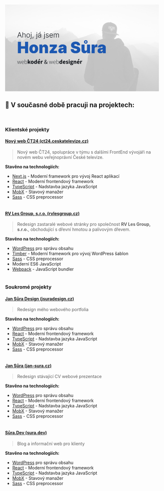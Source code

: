 <picture>
  <source media="(prefers-color-scheme: dark)" srcset="https://github.com/jsuradesign/jsuradesign/blob/master/assets/hero-bg-dark.png?raw=true">
  <img src="https://github.com/jsuradesign/jsuradesign/blob/master/assets/hero-bg-light.png?raw=true">
</picture>

<br />

## 🔭 V současné době pracuji na projektech:

<br />

### **Klientské projekty**

#### [Nový web ČT24 (ct24.ceskatelevize.cz)](https://ct24.ceskatelevize.cz/)

> Nový web ČT24, spolupráce v týmu s dalšími FrontEnd vývojáři na novém webu veřejnoprávní České televize.

**Stavěno na technologiích:**

-   [Next.js](https://nextjs.org/) - Moderní framework pro vývoj React aplikací
-   [React](https://reactjs.org/) - Moderní frontendový framework
-   [TypeScript](https://www.typescriptlang.org/) - Nadstavba jazyka JavaScript
-   [MobX](https://mobx.js.org/) - Stavový manažer
-   [Sass](https://sass-lang.com/) - CSS preprocessor
    <br />
    <br />

#### [RV Les Group, s.r.o. (rvlesgroup.cz)](https://rvlesgroup.cz)

> Redesign zastaralé webové stránky pro společnost **RV Les Group, s.r.o.**, obchodující s dřevní hmotou a palivovým dřevem.

**Stavěno na technologiích:**

-   [WordPress](https://wordpress.org) pro správu obsahu
-   [Timber](https://www.upstatement.com/timber/) - Moderní framework pro vývoj WordPress šablon
-   [Sass](https://sass-lang.com/) - CSS preprocessor
-   Moderní ES6 JavaScript
-   [Webpack](https://webpack.js.org/) - JavaScript bundler
    <br /><br />

### **Soukromé projekty**

#### [Jan Sůra Design (jsuradesign.cz)](https://github.com/jsuradesign/jsuradesign.cz)

> Redesign mého webového portfolia

**Stavěno na technologiích:**

-   [WordPress](https://wordpress.org) pro správu obsahu
-   [React](https://reactjs.org/) - Moderní frontendový framework
-   [TypeScript](https://www.typescriptlang.org/) - Nadstavba jazyka JavaScript
-   [MobX](https://mobx.js.org/) - Stavový manažer
-   [Sass](https://sass-lang.com/) - CSS preprocessor
    <br /><br />

#### [Jan Sůra (jan-sura.cz)](https://jan-sura.cz)

> Redesign stávající CV webové prezentace

**Stavěno na technologiích:**

-   [WordPress](https://wordpress.org) pro správu obsahu
-   [React](https://reactjs.org/) - Moderní frontendový framework
-   [TypeScript](https://www.typescriptlang.org/) - Nadstavba jazyka JavaScript
-   [MobX](https://mobx.js.org/) - Stavový manažer
-   [Sass](https://sass-lang.com/) - CSS preprocessor
    <br /><br />

#### [Sůra.Dev (sura.dev)](https://sura.dev)

> Blog a informační web pro klienty

**Stavěno na technologiích:**

-   [WordPress](https://wordpress.org) pro správu obsahu
-   [React](https://reactjs.org/) - Moderní frontendový framework
-   [TypeScript](https://www.typescriptlang.org/) - Nadstavba jazyka JavaScript
-   [MobX](https://mobx.js.org/) - Stavový manažer
-   [Sass](https://sass-lang.com/) - CSS preprocessor
    <br />

<!--

### Hi there 👋

**jsuradesign/jsuradesign** is a ✨ _special_ ✨ repository because its `README.md` (this file) appears on your GitHub profile.

Here are some ideas to get you started:

-   🔭 I’m currently working on ...
-   🌱 I’m currently learning ...
-   👯 I’m looking to collaborate on ...
-   🤔 I’m looking for help with ...
-   💬 Ask me about ...
-   📫 How to reach me: ...
-   😄 Pronouns: ...
-   ⚡ Fun fact: ...
    -->
